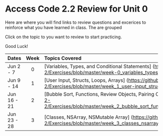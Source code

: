 # Access Code 2.2 Review for Unit 0

Here are where you will find links to review questions and excerices to reinforce what you have learned in class. The are grouped 

Click on the topic to you want to review to start practicing.

Good Luck!

| Dates       | Week| Topics Covered    |
|:------------|:---:|:------------------|
| Jun 2 - 7   | 0   | [Variables, Types, and Conditional Statements] (https://github.com/accesscode-2-2/Exercises/blob/master/week-0_variables_types_conditionals.md)|
| Jun 9 - 14  | 1   | [User Input, Structs, Loops, Arrays] (https://github.com/accesscode-2-2/Exercises/blob/master/week_1_user-input_structs_loops_arrays.md)|
| Jun 16 - 21 | 2   | [Bubble Sort, Functions, Review Objects, Pairing Objects] (https://github.com/accesscode-2-2/Exercises/blob/master/week_2_bubble_sort_functions_review_objects_pairing_objects.md)|
| Jun 23 - 28 | 3   | [Classes, NSArray, NSMutable Array] (https://github.com/accesscode-2-2/Exercises/blob/master/week_3_classes_nsarray_nsmutable-array.md)|

